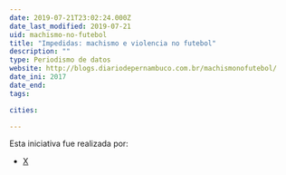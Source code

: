 ```yaml
---
date: 2019-07-21T23:02:24.000Z
date_last_modified: 2019-07-21
uid: machismo-no-futebol
title: "Impedidas: machismo e violencia no futebol"
description: ""
type: Periodismo de datos
website: http://blogs.diariodepernambuco.com.br/machismonofutebol/
date_ini: 2017
date_end: 
tags:

cities: 

---
```


Esta iniciativa fue realizada por:

- [X](/i/diario-de-pernambuco.html)
